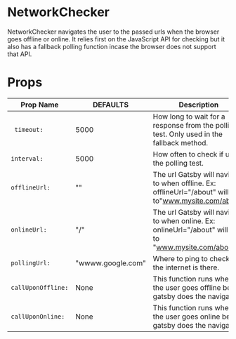 # NetworkChecker
NetworkChecker navigates the user to the passed urls when the browser goes offline or online. It relies first on the JavaScript API for checking but it also has a fallback polling function incase the browser does not  support that API. 

# Props

| Prop Name | DEFAULTS | Description |
| --- | --- | --- |
| ` timeout:` | 5000 |  How long to wait for a response from the polling test. Only used in the fallback method. |
| `interval:` |  5000 |  How often to check if using the polling test. |
| `offlineUrl:` | "" | The url Gatsby will navigate to when offline. Ex: offlineUrl="/about" will go to"www.mysite.com/about"|
| `onlineUrl:` | "/" |  The url Gatsby will navigate to when online. Ex: onlineUrl="/about" will go to "www.mysite.com/about"|
| `pollingUrl:` | "wwww.google.com" | Where to ping to check if the internet is there. |
| `callUponOffline:` | None | This function runs when the user goes offline before gatsby does the navigation. |
| `callUponOnline:` | None |This function runs when the user goes online before gatsby does the navigation. |


